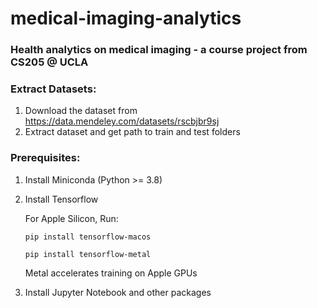 # medical-imaging-analytics
### Health analytics on medical imaging - a course project from CS205 @ UCLA 

### Extract Datasets:

1. Download the dataset from https://data.mendeley.com/datasets/rscbjbr9sj
2. Extract dataset and get path to train and test folders

### Prerequisites:
1. Install Miniconda (Python >= 3.8)

2. Install Tensorflow

    For Apple Silicon, Run:

    `pip install tensorflow-macos`

    `pip install tensorflow-metal`

    Metal accelerates training on Apple GPUs

3. Install Jupyter Notebook and other packages

